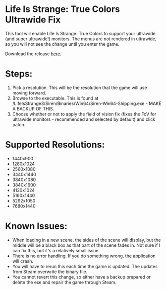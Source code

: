 ﻿# Life Is Strange: True Colors Ultrawide Fix
 
 This tool will enable Life Is Strange: True Colors to support your ultrawide (and super ultrawide!) monitors. The menus are not rendered in ultrawide, so you will not see the change until you enter the game.
 
 Download the release [here.](https://github.com/ibarczewski/truecolors-ultrawide-fix/releases) 
 
 # Steps:
 1) Pick a resolution. This will be the resolution that the game will use moving forward.
 2) Browse to the executable. This is found at <InstallPath>/LifeIsStrange3/Siren/Binaries/Win64/Siren-Win64-Shipping.exe - MAKE A BACKUP OF THIS.
 3) Choose whether or not to apply the field of vision fix (fixes the FoV for ultrawide monitors - recommended and selected by default) and click patch.
 
 # Supported Resolutions:
 
* 1440x900
* 1280x1024
* 2560x1080
* 3440x1440
* 3840x1080
* 3840x1600
* 4120x1024
* 5160x1440
* 5292x1050
* 7680x1440

# Known Issues:
* When loading in a new scene, the sides of the scene will display, but the middle will be a black box as that part of the scene fades in. Not sure if I can fix this, but it's a relatively small issue.
* There is no error handling. If you do something wrong, the application will crash.
* You will have to rerun this each time the game is updated. The updates from Steam overwrite the binary file.
* You cannot revert this change, so either have a backup prepared or delete the exe and repair the game through Steam.
